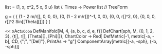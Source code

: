 
list = {1, x, x^2, 5 x, 6 u}
list /. Times -> Power
list // TreeForm

g = ( {
   {1 - 2 m/r[], 0, 0, 0},
   {0, (1 - 2 m/r[])^-1, 0, 0},
   {0, 0, r[]^2, 0},
   {0, 0, 0, r[]^2 Sin[\[Theta][]]}
  } )


<< xAct`xCoba`
DefManifold[M, 4, {a, b, c, d, e, f}]
DefChart[sph, M, {0, 1, 2, 3}, {t[], r[], \[Theta][], \[Phi][]}, 
 ChartColor -> Red]
DefMetric[-1, metric[-a, -b], CD, {";", "\[Del]"}, PrintAs -> "g"]
ComponentArray[metric[{-a, -sph}, {-b, -sph}]]






